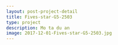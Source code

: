 ```yaml
---
layout: post-project-detail
title: Fives-star-G5-2503
type: project
description: Mo ta du an
image: 2017-12-01-Fives-star-G5-2503.jpg
---
```

